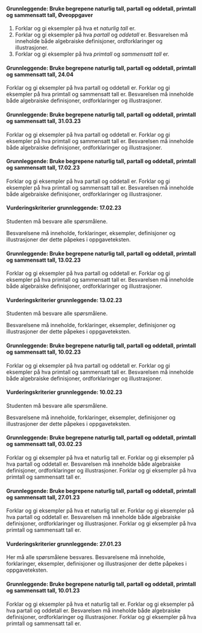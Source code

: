 #### Grunnleggende: Bruke begrepene naturlig tall, partall og oddetall, primtall og sammensatt tall,  Øveoppgaver

1. Forklar og gi eksempler på hva et *naturlig tall* er.
2. Forklar og gi eksempler på hva *partall* og *oddetall* er.
    Besvarelsen må inneholde både algebraiske definisjoner,
    ordforklaringer og illustrasjoner.
3. Forklar og gi eksempler på hva *primtall* og *sammensatt tall* er.

#### Grunnleggende: Bruke begrepene naturlig tall, partall og oddetall, primtall og sammensatt tall,  24.04

Forklar og gi eksempler på hva partall og oddetall er.
Forklar og gi eksempler på hva primtall og sammensatt tall er.
Besvarelsen må inneholde både algebraiske definisjoner, ordforklaringer og illustrasjoner.

#### Grunnleggende: Bruke begrepene naturlig tall, partall og oddetall, primtall og sammensatt tall,  31.03.23

Forklar og gi eksempler på hva partall og oddetall er.
Forklar og gi eksempler på hva primtall og sammensatt tall er.
Besvarelsen må inneholde både algebraiske definisjoner, ordforklaringer og illustrasjoner.

#### Grunnleggende: Bruke begrepene naturlig tall, partall og oddetall, primtall og sammensatt tall,  17.02.23

Forklar og gi eksempler på hva partall og oddetall er.
Forklar og gi eksempler på hva primtall og sammensatt tall er.
Besvarelsen må inneholde både algebraiske definisjoner, ordforklaringer og illustrasjoner.

#### Vurderingskriterier grunnleggende:  17.02.23

Studenten må besvare alle spørsmålene.  

Besvarelsene må inneholde, forklaringer, eksempler, definisjoner og
illustrasjoner der dette påpekes i oppgaveteksten.

#### Grunnleggende: Bruke begrepene naturlig tall, partall og oddetall, primtall og sammensatt tall,  13.02.23

Forklar og gi eksempler på hva partall og oddetall er.
Forklar og gi eksempler på hva primtall og sammensatt tall er.
Besvarelsen må inneholde både algebraiske definisjoner, ordforklaringer og illustrasjoner.

#### Vurderingskriterier grunnleggende:  13.02.23

Studenten må besvare alle spørsmålene.  

Besvarelsene må inneholde, forklaringer, eksempler, definisjoner og
illustrasjoner der dette påpekes i oppgaveteksten.

#### Grunnleggende: Bruke begrepene naturlig tall, partall og oddetall, primtall og sammensatt tall,  10.02.23

Forklar og gi eksempler på hva partall og oddetall er.
Forklar og gi eksempler på hva primtall og sammensatt tall er.
Besvarelsen må inneholde både algebraiske definisjoner, ordforklaringer og illustrasjoner.

#### Vurderingskriterier grunnleggende:  10.02.23

Studenten må besvare alle spørsmålene.  

Besvarelsene må inneholde, forklaringer, eksempler, definisjoner og
illustrasjoner der dette påpekes i oppgaveteksten.

#### Grunnleggende: Bruke begrepene naturlig tall, partall og oddetall, primtall og sammensatt tall,  03.02.23

Forklar og gi eksempler på hva et naturlig tall er.
Forklar og gi eksempler på hva partall og oddetall er. Besvarelsen må inneholde både algebraiske definisjoner, ordforklaringer og illustrasjoner.
Forklar og gi eksempler på hva primtall og sammensatt tall er.

#### Grunnleggende: Bruke begrepene naturlig tall, partall og oddetall, primtall og sammensatt tall,  27.01.23

Forklar og gi eksempler på hva et naturlig tall er.
Forklar og gi eksempler på hva partall og oddetall er. Besvarelsen må inneholde både algebraiske definisjoner, ordforklaringer og illustrasjoner.
Forklar og gi eksempler på hva primtall og sammensatt tall er.

#### Vurderingskriterier grunnleggende:  27.01.23

Her må alle spørsmålene besvares. Besvarelsene må
inneholde, forklaringer, eksempler, definisjoner og
illustrasjoner der dette påpekes i oppgaveteksten.

#### Grunnleggende: Bruke begrepene naturlig tall, partall og oddetall, primtall og sammensatt tall,  10.01.23

Forklar og gi eksempler på hva et naturlig tall er.
Forklar og gi eksempler på hva partall og oddetall er. Besvarelsen må inneholde både algebraiske definisjoner, ordforklaringer og illustrasjoner.
Forklar og gi eksempler på hva primtall og sammensatt tall er.

